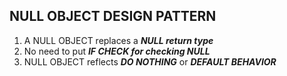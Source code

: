 ## NULL OBJECT DESIGN PATTERN
1. A NULL OBJECT replaces a _**NULL return type**_
2. No need to put _**IF CHECK for checking NULL**_
3. NULL OBJECT reflects **_DO NOTHING_** or **_DEFAULT BEHAVIOR_**